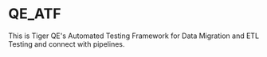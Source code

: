 # QE_ATF
This is Tiger QE's Automated Testing Framework for Data Migration and ETL Testing and connect with pipelines.
